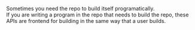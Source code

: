 Sometimes you need the repo to build itself programatically.  
If you are writing a program in the repo that needs to build the repo,
these APIs are frontend for building in the same way that a user builds.